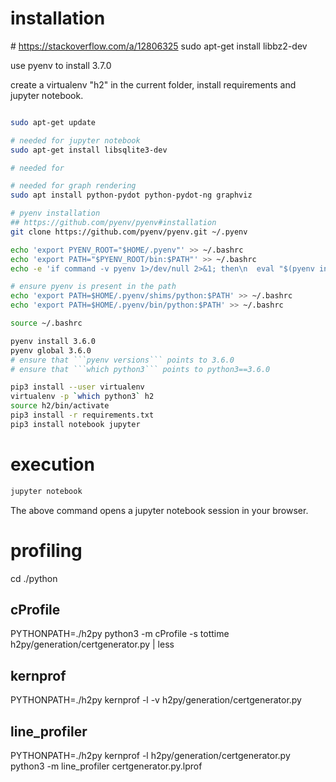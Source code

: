
# installation

\# https://stackoverflow.com/a/12806325
sudo apt-get install libbz2-dev

use pyenv to install 3.7.0

create a virtualenv "h2" in the current folder, install requirements and jupyter notebook.

``` bash

sudo apt-get update

# needed for jupyter notebook
sudo apt-get install libsqlite3-dev

# needed for

# needed for graph rendering
sudo apt install python-pydot python-pydot-ng graphviz

# pyenv installation
## https://github.com/pyenv/pyenv#installation
git clone https://github.com/pyenv/pyenv.git ~/.pyenv

echo 'export PYENV_ROOT="$HOME/.pyenv"' >> ~/.bashrc
echo 'export PATH="$PYENV_ROOT/bin:$PATH"' >> ~/.bashrc
echo -e 'if command -v pyenv 1>/dev/null 2>&1; then\n  eval "$(pyenv init -)"\nfi' >> ~/.bashrc

# ensure pyenv is present in the path
echo 'export PATH=$HOME/.pyenv/shims/python:$PATH' >> ~/.bashrc
echo 'export PATH=$HOME/.pyenv/bin/python:$PATH' >> ~/.bashrc

source ~/.bashrc

pyenv install 3.6.0
pyenv global 3.6.0
# ensure that ```pyenv versions``` points to 3.6.0
# ensure that ```which python3``` points to python3==3.6.0

pip3 install --user virtualenv 
virtualenv -p `which python3` h2
source h2/bin/activate
pip3 install -r requirements.txt
pip3 install notebook jupyter
```


# execution

``` bash
jupyter notebook
```
The above command opens a jupyter notebook session in your browser.


# profiling
cd ./python

## cProfile
PYTHONPATH=./h2py python3 -m cProfile -s tottime h2py/generation/certgenerator.py | less

## kernprof
PYTHONPATH=./h2py kernprof -l -v h2py/generation/certgenerator.py

## line_profiler
PYTHONPATH=./h2py kernprof -l h2py/generation/certgenerator.py
python3 -m line_profiler certgenerator.py.lprof



